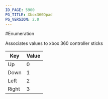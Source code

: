 ```yaml
---
ID_PAGE: 5900
PG_TITLE: Xbox360Dpad
PG_VERSION: 2.0
---
```

#Enumeration

Associates values to xbox 360 controller sticks




Key | Value
---|---
Up | 0
Down | 1
Left | 2
Right | 3


